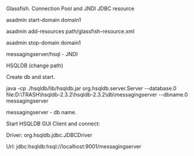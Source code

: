 Glassfish. Connection Pool and JNDI JDBC resource

asadmin start-domain domain1

asadmin add-resources path/glassfish-resource.xml

asadmin stop-domain domain1

messagingserver/hsql - JNDI



HSQLDB (change path)

Create db and start.

java -cp ./hsqldb/lib/hsqldb.jar  org.hsqldb.server.Server --database.0 file:D:\TRASH\hsqldb-2.3.2\hsqldb-2.3.2\db\messagingserver --dbname.0 messagingserver


messagingserver - db name.


Start HSQLDB GUI Client and connect:

Driver: org.hsqldb.jdbc.JDBCDriver

Url: jdbc:hsqldb:hsql://localhost:9001/messagingserver
